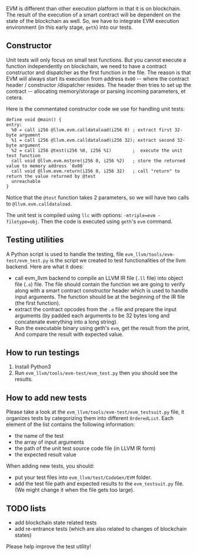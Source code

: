 EVM is different than other execution platform in that it is on blockchain. The result of the execution of a smart contract will be dependent on the state of the blockchain as well. So, we have to integrate EVM execution environment (in this early stage, `geth`) into our tests.

## Constructor
Unit tests will only focus on small test functions. But you cannot execute a function independently on blockchain, we need to have a contract constructor and dispatcher as the first function in the file. The reason is that EVM will always start its execution from address `0x00` -- where the contract header / constructor /dispatcher resides. The header then tries to set up the contract -- allocating memory/storage or parsing incoming parameters, et cetera.

Here is the commentated constructor code we use for handling unit tests:
```
define void @main() {
entry:
  %0 = call i256 @llvm.evm.calldataload(i256 0) ; extract first 32-byte argument
  %1 = call i256 @llvm.evm.calldataload(i256 32); extract second 32-byte argument
  %2 = call i256 @test(i256 %0, i256 %1)        ;  execute the unit test function
  call void @llvm.evm.mstore(i256 0, i256 %2)   ; store the returned value to memory address `0x00`
  call void @llvm.evm.return(i256 0, i256 32)   ; call "return" to return the value returned by @test
  unreachable
}
```

Notice that the `@test` function takes 2 parameters, so we will have two calls to `@llvm.evm.calldataload`.

The unit test is compiled using `llc` with options: `-mtriple=evm -filetype=obj`. Then the code is executed using `geth`'s `evm` command. 


## Testing utilities
A Python script is used to handle the testing, file `evm_llvm/tools/evm-test/evm_test.py` is the script we created  to test functionalities of the llvm backend. Here are what it does:
* call evm_llvm backend to compile an LLVM IR file (`.ll` file) into object file (`.o`) file. The file should contain the function we are going to verify along with a smart contract constructor header which is used to handle input arguments. The function should be at the beginning of the IR file (the first function).
* extract the contract opcodes from the `.o` file and prepare the input arguments (by padded each arguments to be 32 bytes long and concatenate everything into a long string).
* Run the executable binary using geth's `evm`, get the result from the print, And compare the result with expected value.

## How to run testings
1. Install Python3
2. Run `evm_llvm/tools/evm-test/evm_test.py` then you should see the results.

## How to add new tests
Please take a look at the `evm_llvm/tools/evm-test/evm_testsuit.py` file, it organizes tests by categorizing them into different `OrderedList`. Each element of the list contains the following information:
* the name of the test
* the array of input arguments
* the path of the unit test source code file (in LLVM IR form)
* the expected result value

When adding new tests, you should:
* put your test files into `evm_llvm/test/CodeGen/EVM` folder.
* add the test file path and expected results to the `evm_testsuit.py` file. (We might change it when the file gets too large).

## TODO lists
* add blockchain state related tests
* add re-entrance tests (which are also related to changes of blockchain states)

Please help improve the test utility!